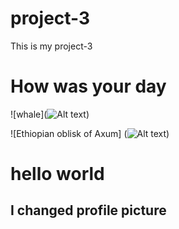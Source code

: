 # project-3
This is my project-3
# How was your day 

![whale](![Alt text](image.png))

![Ethiopian oblisk of Axum] (![Alt text](image-1.png)) 



# hello world  



## I changed profile picture